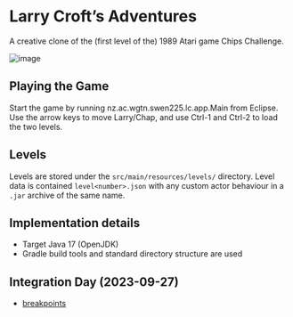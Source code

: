 # Larry Croft’s Adventures
A creative clone of the (first level of the) 1989 Atari game Chips Challenge.

![image](https://github.com/omninom/Larry-Croft-s-Adventures/assets/40103480/bc11e868-f40c-4e3a-89ad-120f76c768dc)

## Playing the Game
Start the game by running nz.ac.wgtn.swen225.lc.app.Main from Eclipse.
Use the arrow keys to move Larry/Chap, and use Ctrl-1 and Ctrl-2 to load the two levels.

## Levels
Levels are stored under the `src/main/resources/levels/` directory.
Level data is contained `level<number>.json` with any custom actor behaviour in a `.jar` archive of the same name.

## Implementation details
- Target Java 17 (OpenJDK)
- Gradle build tools and standard directory structure are used

## Integration Day (2023-09-27)
- [breakpoints](breakpoints.txt)
